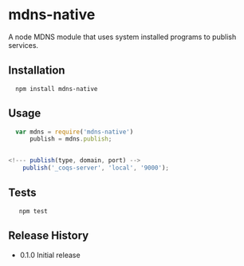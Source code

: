 mdns-native
=========

A node MDNS module that uses system installed programs to publish services.

## Installation

```shell
  npm install mdns-native
```

## Usage

```js
  var mdns = require('mdns-native')
      publish = mdns.publish;


<!--- publish(type, domain, port) -->
	publish('_coqs-server', 'local', '9000');
```

## Tests

```shell
   npm test
```

## Release History

* 0.1.0 Initial release
